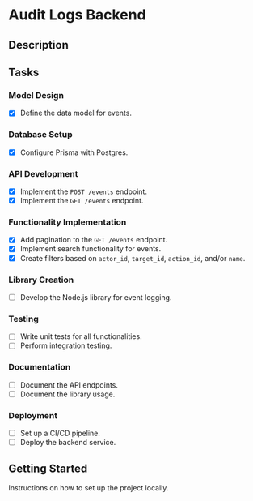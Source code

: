 # Audit Logs Backend

## Description

## Tasks

### Model Design
- [x] Define the data model for events.

### Database Setup
- [x] Configure Prisma with Postgres.

### API Development
- [x] Implement the `POST /events` endpoint.
- [x] Implement the `GET /events` endpoint.

### Functionality Implementation
- [x] Add pagination to the `GET /events` endpoint.
- [x] Implement search functionality for events.
- [x] Create filters based on `actor_id`, `target_id`, `action_id`, and/or `name`.

### Library Creation
- [ ] Develop the Node.js library for event logging.

### Testing
- [ ] Write unit tests for all functionalities.
- [ ] Perform integration testing.

### Documentation
- [ ] Document the API endpoints.
- [ ] Document the library usage.

### Deployment
- [ ] Set up a CI/CD pipeline.
- [ ] Deploy the backend service.

## Getting Started
Instructions on how to set up the project locally.


